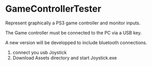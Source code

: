 # GameControllerTester

Represent graphically a PS3 game controller and monitor inputs.

The Game controller must be connected to the PC via a USB key. 

A new version will be developped to include bluetooth connections. 

1) connect you usb Joystick 
2) Download Assets directory and start Joystick.exe 
